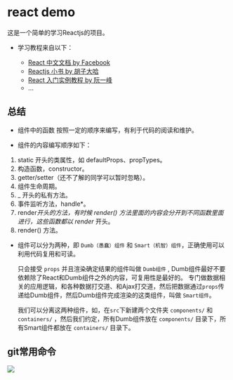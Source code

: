 # react demo

 这是一个简单的学习Reactjs的项目。

* 学习教程来自以下：

  - [React 中文文档 by Facebook](https://doc.react-china.org/)
  - [Reactjs 小书 by 胡子大哈](http://huziketang.com/books/react/)
  - [React 入门实例教程 by 阮一峰](http://www.ruanyifeng.com/blog/2015/03/react.html)
  - ...

## 总结

* 组件中的函数 按照一定的顺序来编写，有利于代码的阅读和维护。

 - 组件的内容编写顺序如下：
  1. static 开头的类属性，如 defaultProps、propTypes。
  2. 构造函数，constructor。
  3. getter/setter（还不了解的同学可以暂时忽略）。
  4. 组件生命周期。
  5. _ 开头的私有方法。
  6. 事件监听方法，handle*。
  7. render*开头的方法，有时候 render() 方法里面的内容会分开到不同函数里面进行，这些函数都以 render* 开头。
  8. render() 方法。

* 组件可以分为两种，即 `Dumb（愚蠢）组件` 和 `Smart（机智）组件`，正确使用可以利用代码复用和可读。

  只会接受 `props` 并且渲染确定结果的组件叫做 `Dumb组件` , Dumb组件最好不要依赖除了React和Dumb组件之外的内容，可复用性是最好的。
  专门做数据相关的应用逻辑，和各种数据打交道、和Ajax打交道，然后把数据通过`props`传递给Dumb组件，然后Dumb组件完成渲染的这类组件，叫做 `Smart组件`。

  我们可以分离这两种组件，如，在`src`下新建两个文件夹 `components/` 和 `containers/` ，然后我们约定，所有Dumb组件放在 `components/` 目录下，所有Smart组件都放在 `containers/` 目录下。

## git常用命令

![](https://www.git-tower.com/blog/content/posts/54-git-cheat-sheet/git-cheat-sheet-large01.png)